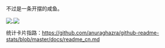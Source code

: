 不过是一条开摆的咸鱼。

<a href="https://github.com/anuraghazra/github-readme-stats">
  <img align="center" src="https://github-readme-stats.vercel.app/api?username=404NotFound0229&show_icons=true&theme=synthwave" />
</a>
<a href="https://github.com/anuraghazra/github-readme-stats">
  <img align="center" src="https://github-readme-stats.vercel.app/api/top-langs/?username=404NotFound0229&layout=compact" />
</a>

统计卡片指路：https://github.com/anuraghazra/github-readme-stats/blob/master/docs/readme_cn.md


<!---
404NotFound0229/404NotFound0229 is a ✨ special ✨ repository because its `README.md` (this file) appears on your GitHub profile.
You can click the Preview link to take a look at your changes.
--->
